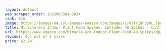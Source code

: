 ```yaml
---
layout: default 
﻿web_scraper_order: 1582906581-6034
rank: #16
image: https://images-na.ssl-images-amazon.com/images/I/81fY1NFpzHL.jpg
title: Miracle-Gro Indoor Plant Food Spikes, Includes 48 Spikes - Continuous Feeding for all Flowering…
url: https://www.amazon.com/Miracle-Gro-Indoor-Plant-Food-48-Spikes/dp/B0019QEB86/ref=zg_mw_lawn-garden_16?_encoding=UTF8&psc=1&refRID=76Z90TQYXV7BQTWF8V4S
reviews: 4.4 out of 5 stars
price: $2.24 
---
```

